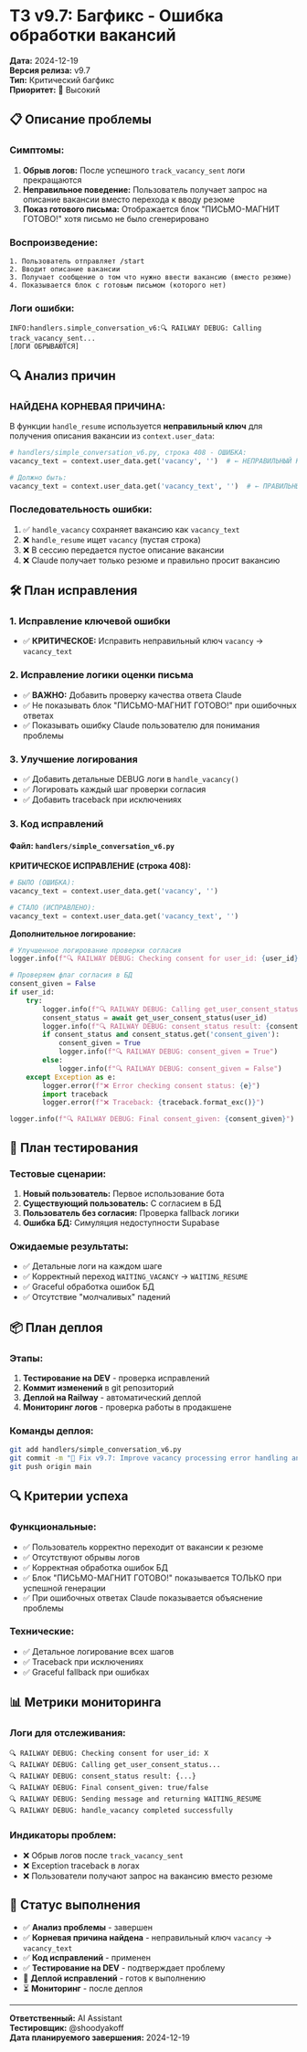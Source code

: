 # ТЗ v9.7: Багфикс - Ошибка обработки вакансий

**Дата:** 2024-12-19  
**Версия релиза:** v9.7  
**Тип:** Критический багфикс  
**Приоритет:** 🔴 Высокий  

## 📋 Описание проблемы

### Симптомы:
1. **Обрыв логов:** После успешного `track_vacancy_sent` логи прекращаются
2. **Неправильное поведение:** Пользователь получает запрос на описание вакансии вместо перехода к вводу резюме
3. **Показ готового письма:** Отображается блок "ПИСЬМО-МАГНИТ ГОТОВО!" хотя письмо не было сгенерировано

### Воспроизведение:
```
1. Пользователь отправляет /start
2. Вводит описание вакансии
3. Получает сообщение о том что нужно ввести вакансию (вместо резюме)
4. Показывается блок с готовым письмом (которого нет)
```

### Логи ошибки:
```
INFO:handlers.simple_conversation_v6:🔍 RAILWAY DEBUG: Calling track_vacancy_sent...
[ЛОГИ ОБРЫВАЮТСЯ]
```

## 🔍 Анализ причин

### **НАЙДЕНА КОРНЕВАЯ ПРИЧИНА:**
В функции `handle_resume` используется **неправильный ключ** для получения описания вакансии из `context.user_data`:

```python
# handlers/simple_conversation_v6.py, строка 408 - ОШИБКА:
vacancy_text = context.user_data.get('vacancy', '')  # ← НЕПРАВИЛЬНЫЙ КЛЮЧ!

# Должно быть:
vacancy_text = context.user_data.get('vacancy_text', '')  # ← ПРАВИЛЬНЫЙ КЛЮЧ!
```

### **Последовательность ошибки:**
1. ✅ `handle_vacancy` сохраняет вакансию как `vacancy_text` 
2. ❌ `handle_resume` ищет `vacancy` (пустая строка)
3. ❌ В сессию передается пустое описание вакансии
4. ❌ Claude получает только резюме и правильно просит вакансию

## 🛠️ План исправления

### 1. Исправление ключевой ошибки
- ✅ **КРИТИЧЕСКОЕ:** Исправить неправильный ключ `vacancy` → `vacancy_text`

### 2. Исправление логики оценки письма
- ✅ **ВАЖНО:** Добавить проверку качества ответа Claude
- ✅ Не показывать блок "ПИСЬМО-МАГНИТ ГОТОВО!" при ошибочных ответах
- ✅ Показывать ошибку Claude пользователю для понимания проблемы

### 3. Улучшение логирования  
- ✅ Добавить детальные DEBUG логи в `handle_vacancy()`
- ✅ Логировать каждый шаг проверки согласия
- ✅ Добавить traceback при исключениях

### 3. Код исправлений

#### Файл: `handlers/simple_conversation_v6.py`

**КРИТИЧЕСКОЕ ИСПРАВЛЕНИЕ (строка 408):**
```python
# БЫЛО (ОШИБКА):
vacancy_text = context.user_data.get('vacancy', '')

# СТАЛО (ИСПРАВЛЕНО):
vacancy_text = context.user_data.get('vacancy_text', '')
```

**Дополнительное логирование:**
```python
# Улучшенное логирование проверки согласия
logger.info(f"🔍 RAILWAY DEBUG: Checking consent for user_id: {user_id}")

# Проверяем флаг согласия в БД
consent_given = False
if user_id:
    try:
        logger.info(f"🔍 RAILWAY DEBUG: Calling get_user_consent_status...")
        consent_status = await get_user_consent_status(user_id)
        logger.info(f"🔍 RAILWAY DEBUG: consent_status result: {consent_status}")
        if consent_status and consent_status.get('consent_given'):
            consent_given = True
            logger.info(f"🔍 RAILWAY DEBUG: consent_given = True")
        else:
            logger.info(f"🔍 RAILWAY DEBUG: consent_given = False")
    except Exception as e:
        logger.error(f"❌ Error checking consent status: {e}")
        import traceback
        logger.error(f"❌ Traceback: {traceback.format_exc()}")

logger.info(f"🔍 RAILWAY DEBUG: Final consent_given: {consent_given}")
```

## 🧪 План тестирования

### Тестовые сценарии:
1. **Новый пользователь:** Первое использование бота
2. **Существующий пользователь:** С согласием в БД
3. **Пользователь без согласия:** Проверка fallback логики
4. **Ошибка БД:** Симуляция недоступности Supabase

### Ожидаемые результаты:
- ✅ Детальные логи на каждом шаге
- ✅ Корректный переход `WAITING_VACANCY` → `WAITING_RESUME`
- ✅ Graceful обработка ошибок БД
- ✅ Отсутствие "молчаливых" падений

## 📦 План деплоя

### Этапы:
1. **Тестирование на DEV** - проверка исправлений
2. **Коммит изменений** в git репозиторий
3. **Деплой на Railway** - автоматический деплой
4. **Мониторинг логов** - проверка работы в продакшене

### Команды деплоя:
```bash
git add handlers/simple_conversation_v6.py
git commit -m "🐛 Fix v9.7: Improve vacancy processing error handling and logging"
git push origin main
```

## 🔍 Критерии успеха

### Функциональные:
- ✅ Пользователь корректно переходит от вакансии к резюме
- ✅ Отсутствуют обрывы логов
- ✅ Корректная обработка ошибок БД
- ✅ Блок "ПИСЬМО-МАГНИТ ГОТОВО!" показывается ТОЛЬКО при успешной генерации
- ✅ При ошибочных ответах Claude показывается объяснение проблемы

### Технические:
- ✅ Детальное логирование всех шагов
- ✅ Traceback при исключениях
- ✅ Graceful fallback при ошибках

## 📊 Метрики мониторинга

### Логи для отслеживания:
```
🔍 RAILWAY DEBUG: Checking consent for user_id: X
🔍 RAILWAY DEBUG: Calling get_user_consent_status...
🔍 RAILWAY DEBUG: consent_status result: {...}
🔍 RAILWAY DEBUG: Final consent_given: true/false
🔍 RAILWAY DEBUG: Sending message and returning WAITING_RESUME
🔍 RAILWAY DEBUG: handle_vacancy completed successfully
```

### Индикаторы проблем:
- ❌ Обрыв логов после `track_vacancy_sent`
- ❌ Exception traceback в логах
- ❌ Пользователи получают запрос на вакансию вместо резюме

## 🚀 Статус выполнения

- ✅ **Анализ проблемы** - завершен
- ✅ **Корневая причина найдена** - неправильный ключ `vacancy` → `vacancy_text`
- ✅ **Код исправлений** - применен
- ✅ **Тестирование на DEV** - подтверждает проблему
- 🔄 **Деплой исправлений** - готов к выполнению
- ⏳ **Мониторинг** - после деплоя

---

**Ответственный:** AI Assistant  
**Тестировщик:** @shoodyakoff  
**Дата планируемого завершения:** 2024-12-19 